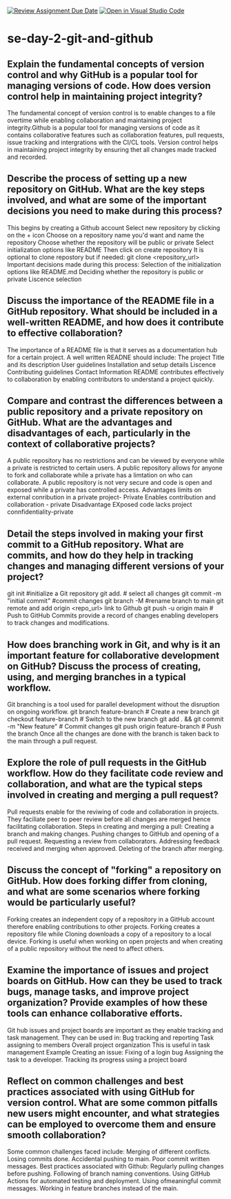 [![Review Assignment Due Date](https://classroom.github.com/assets/deadline-readme-button-22041afd0340ce965d47ae6ef1cefeee28c7c493a6346c4f15d667ab976d596c.svg)](https://classroom.github.com/a/8wgCKhpZ)
[![Open in Visual Studio Code](https://classroom.github.com/assets/open-in-vscode-2e0aaae1b6195c2367325f4f02e2d04e9abb55f0b24a779b69b11b9e10269abc.svg)](https://classroom.github.com/online_ide?assignment_repo_id=18401355&assignment_repo_type=AssignmentRepo)
# se-day-2-git-and-github
## Explain the fundamental concepts of version control and why GitHub is a popular tool for managing versions of code. How does version control help in maintaining project integrity?
The fundamental concept of version control is to enable changes to a file overtime while enabling collaboration  and maintaining project integrity.Github is a popular tool for managing versions of code as it contains collaborative features such as collaboration features, pull requests, issue tracking and intergrations with the CI/CL tools.
Version control helps in maintaining project integrity by ensuring thet all changes made tracked and recorded.

## Describe the process of setting up a new repository on GitHub. What are the key steps involved, and what are some of the important decisions you need to make during this process?
This begins by creating a Github account
Select new repository by clicking on the + icon
Choose on a repository name you'd want and name the repository
Choose whether the repository will be public or private 
Select initialization options like README
Then click on create repository
It is optional to clone repostory but if needed:
git clone <repository_url>
Important decisions made during this process:
Selection of the initialization options like README.md
Deciding whether the repository is public or private 
Liscence selection

## Discuss the importance of the README file in a GitHub repository. What should be included in a well-written README, and how does it contribute to effective collaboration?
The importance of a README file is that it serves as a documentation hub for a certain project.
A well written READNE should include:
The project Title and its description
User guidelines 
Installation and setup details
Liscence
Contributing guidelines 
Contact Information
README contributes effectively to collaboration by enabling contributors to understand a project quickly.

## Compare and contrast the differences between a public repository and a private repository on GitHub. What are the advantages and disadvantages of each, particularly in the context of collaborative projects?
A public repository has no restrictions and can be viewed by everyone while a private is restricted to certain users.
A public repository allows for anyone to fork and collaborate while a private has a limtation on who can collaborate.
A public repository is not very secure and code is open and exposed while a private has controlled access.
Advantages
limits on external conribution in a private project- Private 
Enables contribution and collaboration - private 
Disadvantage 
EXposed code lacks project connfidentiality-private 

## Detail the steps involved in making your first commit to a GitHub repository. What are commits, and how do they help in tracking changes and managing different versions of your project?
git init #initialize a Git repository 
git add. # select all changes 
git commit -m "initial commit" #commit changes 
git branch -M #rename branch to main 
git remote and add origin <repo_url> link to Github
git push  -u origin main  # Push to GitHub
Commits provide a record of changes enabling developers to track changes and modifications.

## How does branching work in Git, and why is it an important feature for collaborative development on GitHub? Discuss the process of creating, using, and merging branches in a typical workflow.
Git branching is a tool used for parallel development without the disruption on ongoing workflow.
git branch feature-branch  # Create a new branch
git checkout feature-branch  # Switch to the new branch
git add . && git commit -m "New feature"  # Commit changes
git push origin feature-branch  # Push the branch
Once all the changes are done with the branch is taken back to the main through a pull request.

## Explore the role of pull requests in the GitHub workflow. How do they facilitate code review and collaboration, and what are the typical steps involved in creating and merging a pull request?
Pull requests enable for the reviwing of code and collaboration in projects. They faciliate peer to peer review before all changes are merged hence facilitating collaboration.
Steps in creating and merging a pull:
Creating a branch and making changes.
Pushing changes to GitHub and opening of a pull request.
Requesting a review from collaborators.
Addressing  feedback received and merging when approved.
Deleting of the branch  after merging.

## Discuss the concept of "forking" a repository on GitHub. How does forking differ from cloning, and what are some scenarios where forking would be particularly useful?
Forking creates an independent copy of a repository in a GitHub account therefore enabling contributions to other projects.
Forking creates a repository file while Cloning downloads a copy of a repository to a local device.
Forking is useful when working on open projects and when creating of a public repository without the need to affect others.


## Examine the importance of issues and project boards on GitHub. How can they be used to track bugs, manage tasks, and improve project organization? Provide examples of how these tools can enhance collaborative efforts.
Git hub issues and project boards are important as they enable tracking and task management.
They can be used in: 
Bug tracking and reporting 
Task assigning to members 
Overall project organization 
This is useful in task management 
Example
Creating an issue: 
Fixing of a login bug
Assigning the task to a developer.
Tracking its progress using a project board

## Reflect on common challenges and best practices associated with using GitHub for version control. What are some common pitfalls new users might encounter, and what strategies can be employed to overcome them and ensure smooth collaboration?
Some common challenges faced include:
Merging of different conflicts.
Losing commits done.
Accidental pushing to main.
Poor commit written messages.
Best practices associated with Github:
Regularly pulling changes before pushing.
Following of branch naming conventions.
Using GitHub Actions for automated testing and deployment.
Using ofmeaningful commit messages.
Working in feature branches instead of the main.

